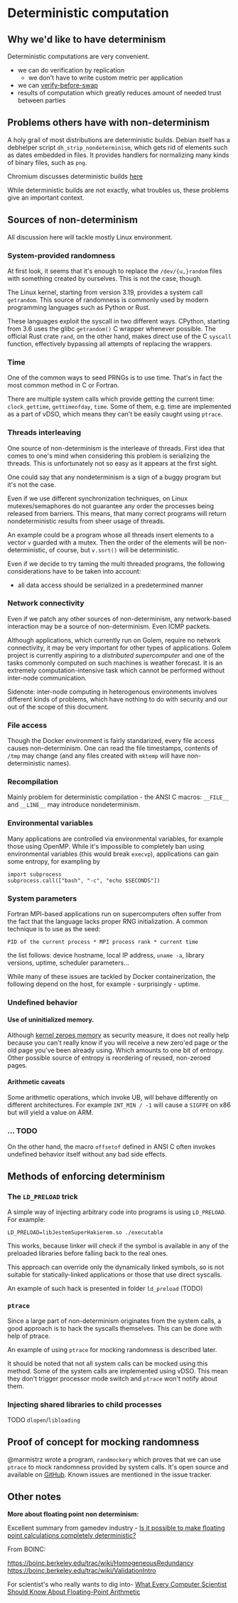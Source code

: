 # Deterministic computation
## Why we'd like to have determinism
Deterministic computations are very convenient.
* we can do verification by replication
  *  we don't have to write custom metric per application
* we can [verify-before-swap](https://github.com/imapp-pl/golem_rd/wiki/Verification-of-computation#verification-before-result-delivery)
* results of computation which greatly reduces amount of needed trust between parties

## Problems others have with non-determinism
A holy grail of most distributions are deterministic builds. Debian itself has a debhelper script `dh_strip_nondeterminism`, which gets rid of elements such as dates embedded in files. It provides handlers for normalizing many kinds of binary files, such as `png`.

Chromium discusses deterministic builds [here](https://www.chromium.org/developers/testing/isolated-testing/deterministic-builds)

While deterministic builds are not exactly, what troubles us, these problems give
an important context.

## Sources of non-determinism
All discussion here will tackle mostly Linux environment.
### System-provided randomness
At first look, it seems that it's enough to replace the `/dev/{u,}random` files
with something created by ourselves. This is not the case, though.

The Linux kernel, starting from version 3.19, provides a system call `getrandom`.
This source of randomness is commonly used by modern programming languages such
as Python or Rust.

These languages exploit the syscall in two different ways. CPython, starting from
3.6 uses the glibc `getrandom()` C wrapper whenever possible. The official Rust
crate `rand`, on the other hand, makes direct use of the C `syscall` function,
effectively bypassing all attempts of replacing the wrappers.
### Time
One of the common ways to seed PRNGs is to use time. That's in fact the most
common method in C or Fortran.

There are multiple system calls which provide
getting the current time: `clock_gettime`, `gettimeofday`, `time`. Some of them,
e.g. time are implemented as a part of vDSO, which means they can't be easily
caught using `ptrace`.
### Threads interleaving
One source of non-determinism is the interleave of threads. First idea that comes
to one's mind when considering this problem is serializing the threads. This is
unfortunately not so easy as it appears at the first sight.

One could say that any nondeterminism is a sign of a buggy program but it's not
the case.

Even if we use different synchronization techniques, on Linux mutexes/semaphores
do not guarantee any order the processes being released from barriers. This means,
that many correct programs will return nondeterministic results from sheer
usage of threads.

An example could be a program whose all threads insert elements to a vector `v`
guarded with a mutex. Then the order of the elements will be non-deterministic,
of course, but `v.sort()` will be deterministic.

Even if we decide to try taming the multi threaded programs, the following
considerations have to be taken into account:
* all data access should be serialized in a predetermined manner

### Network connectivity
Even if we patch any other sources of non-determinism, any network-based
interaction may be a source of non-determinism. Even ICMP packets.

Although applications, which currently run on Golem, require no network
connectivity, it may be very important for other types of applications.
Golem project is currently aspiring to a *distributed supercomputer* and one of
the tasks commonly computed on such machines is weather forecast. It is an
extremely computation-intensive task which cannot be performed without
inter-node communication.

Sidenote: inter-node computing in heterogenous environments involves different
kinds of problems, which have nothing to do with security and our out of
the scope of this document.
### File access
Though the Docker environment is fairly standarized, every file access causes
non-determinism. One can read the file timestamps, contents of `/tmp` may change
(and any files created with `mktemp` will have non-deterministic names).
### Recompilation
Mainly problem for deterministic compilation - the ANSI C macros: `__FILE__` and
`__LINE__` may introduce nondeterminism.
### Environmental variables
Many applications are controlled via environmental variables, for example those
using OpenMP. While it's impossible to completely ban using environmental
variables (this would break `execvp`), applications can gain some entropy, for
exampling by
```
import subprocess
subprocess.call(["bash", "-c", "echo $SECONDS"])
```
### System parameters
Fortran MPI-based applications run on supercomputers often suffer from the fact
that the language lacks proper RNG initialization. A common technique is to use
as the seed:
```
PID of the current process * MPI process rank * current time
```

the list follows: device hostname, local IP address, `uname -a`, library versions,
uptime, scheduler parameters...

While many of these issues are tackled by Docker containerization, the following
depend on the host, for example - surprisingly - uptime.

### Undefined behavior
#### Use of uninitialized memory.

Although [kernel zeroes memory](https://stackoverflow.com/questions/6004816/kernel-zeroes-memory) as security measure, it does not really help because you can't really know if you
will receive a new zero'ed page or the old page you've been already using.
Which amounts to one bit of entropy. Other possible source of entropy
is reordering of reused, non-zeroed pages.

#### Arithmetic caveats
Some arithmetic operations, which invoke UB, will behave differently on different
architectures. For example `INT_MIN / -1` will cause a `SIGFPE` on x86 but will
yield a value on ARM.

### ... TODO

On the other hand, the macro `offsetof` defined in ANSI C often invokes undefined
behavior itself without any bad side effects.

## Methods of enforcing determinism

### The `LD_PRELOAD` trick
A simple way of injecting arbitrary code into programs is using `LD_PRELOAD`.
For example:
```
LD_PRELOAD=libJestemSuperHakierem.so ./executable
```
This works, because linker will check if the symbol is available in any of the
preloaded libraries before falling back to the real ones.

This approach can override only the dynamically linked symbols, so is not
suitable for statically-linked applications or those that use direct syscalls.

An example of such hack is presented in folder `ld_preload` (TODO)
### `ptrace`
Since a large part of non-determinism originates from the system calls, a good
approach is to hack the syscalls themselves. This can be done with help of ptrace.

An example of using `ptrace` for mocking randomness is described later.

It should be noted that not all system calls can be mocked using this method.
Some of the system calls are implemented using vDSO. This mean they don't trigger
processor mode switch and `ptrace` won't notify about them.

### Injecting shared libraries to child processes
TODO `dlopen`/`libloading`
## Proof of concept for mocking randomness

@marmistrz wrote a program, `randmockery` which proves that we can use `ptrace`
to mock randomness provided by system calls. It's open source and available
on [GitHub](https://github.com/marmistrz/randmockery). Known issues are
mentioned in the issue tracker.

## Other notes

**More about floating point non determinism:**

Excellent summary from gamedev industry - [Is it possible to make floating point calculations completely deterministic?](https://gafferongames.com/post/floating_point_determinism/)

From BOINC:

https://boinc.berkeley.edu/trac/wiki/HomogeneousRedundancy
https://boinc.berkeley.edu/trac/wiki/ValidationIntro

For scientist's who really wants to dig into- [What Every Computer Scientist Should Know About Floating-Point Arithmetic](http://docs.oracle.com/cd/E19957-01/806-3568/ncg_goldberg.html)
